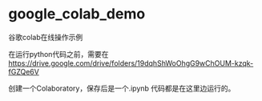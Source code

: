 # google_colab_demo
谷歌colab在线操作示例

在运行python代码之前，需要在
https://drive.google.com/drive/folders/19dqhShWoOhgG9wChOUM-kzqk-fGZQe6V

创建一个Colaboratory，保存后是一个.ipynb
代码都是在这里边运行的。

